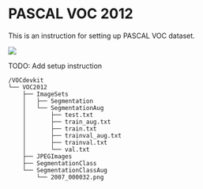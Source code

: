 # PASCAL VOC 2012

This is an instruction for setting up PASCAL VOC dataset.

![](../../../docs/datasets/voc12.png)

TODO: Add setup instruction

```
/VOCdevkit
└── VOC2012
    ├── ImageSets
    │   ├── Segmentation
    │   └── SegmentationAug
    │       ├── test.txt
    │       ├── train_aug.txt
    │       ├── train.txt
    │       ├── trainval_aug.txt
    │       ├── trainval.txt
    │       └── val.txt
    ├── JPEGImages
    ├── SegmentationClass
    └── SegmentationClassAug
        └── 2007_000032.png
```